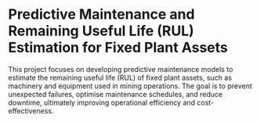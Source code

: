 # Predictive Maintenance and Remaining Useful Life (RUL) Estimation for Fixed Plant Assets

This project focuses on developing predictive maintenance models to estimate the remaining useful life (RUL) of fixed plant assets, such as machinery and equipment used in mining operations. The goal is to prevent unexpected failures, optimise maintenance schedules, and reduce downtime, ultimately improving operational efficiency and cost-effectiveness.
